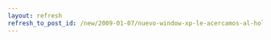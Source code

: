 ```yaml
---
layout: refresh
refresh_to_post_id: /new/2009-01-07/nuevo-window-xp-le-acercamos-al-holocausto-nuclear.html
---
```

